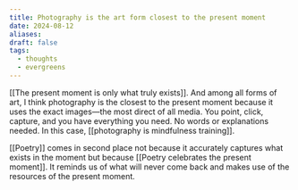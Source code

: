 ```yaml
---
title: Photography is the art form closest to the present moment
date: 2024-08-12
aliases: 
draft: false
tags:
  - thoughts
  - evergreens
---
```

[[The present moment is only what truly exists]]. And among all forms of art, I think photography is the closest to the present moment because it uses the exact images—the most direct of all media. You point, click, capture, and you have everything you need. No words or explanations needed. In this case, [[photography is mindfulness training]].

[[Poetry]] comes in second place not because it accurately captures what exists in the moment but because [[Poetry celebrates the present moment]]. It reminds us of what will never come back and makes use of the resources of the present moment.